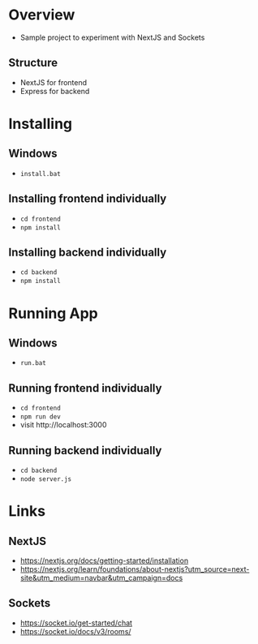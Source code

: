 # Overview
- Sample project to experiment with NextJS and Sockets

## Structure
- NextJS for frontend
- Express for backend

# Installing
## Windows
- `install.bat`

## Installing frontend individually
- `cd frontend`
- `npm install`

## Installing backend individually
- `cd backend`
- `npm install`

# Running App
## Windows
- `run.bat`

## Running frontend individually
- `cd frontend`
- `npm run dev`
- visit http://localhost:3000

## Running backend individually
- `cd backend`
- `node server.js`

# Links
## NextJS
- https://nextjs.org/docs/getting-started/installation
- https://nextjs.org/learn/foundations/about-nextjs?utm_source=next-site&utm_medium=navbar&utm_campaign=docs

## Sockets
- https://socket.io/get-started/chat
- https://socket.io/docs/v3/rooms/